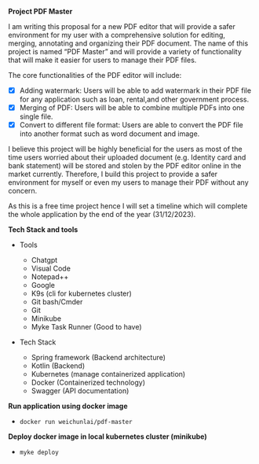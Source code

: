 **Project PDF Master**

I am writing this proposal for a new PDF editor that will provide a safer environment for my user with a comprehensive solution for editing, merging, annotating and organizing their PDF document. The name of this project is named “PDF Master” and will provide a variety of functionality that will make it easier for users to manage their PDF files.

The core functionalities of the PDF editor will include:

- [x] Adding watermark: Users will be able to add watermark in their PDF file for any application such as loan, rental,and other government process.
- [x] Merging of PDF: Users will be able to combine multiple PDFs into one single file.
- [x] Convert to different file format: Users are able to convert the PDF file into another format such as word document and image.

I believe this project will be highly beneficial for the users as most of the time users worried about their uploaded document (e.g. Identity card and bank statement)  will be stored and stolen by the PDF editor online in the market currently. Therefore, I build this project to provide a safer environment for myself or even my users to manage their PDF without any concern.

As this is a free time project hence I will set a timeline which will complete the whole application by the end of the year (31/12/2023).

**Tech Stack and tools**

- Tools
  - Chatgpt
  - Visual Code
  - Notepad++
  - Google
  - K9s (cli for kubernetes cluster)
  - Git bash/Cmder
  - Git
  - Minikube
  - Myke Task Runner (Good to have)

- Tech Stack
  - Spring framework (Backend architecture)
  - Kotlin (Backend)
  - Kubernetes (manage containerized application)
  - Docker (Containerized technology)
  - Swagger (API documentation)

**Run application using docker image**
- ```docker run weichunlai/pdf-master```

**Deploy docker image in local kubernetes cluster (minikube)**
- ```myke deploy```





